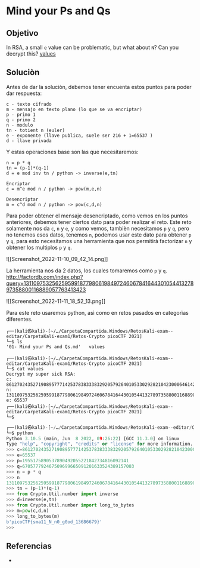 # Mind your Ps and Qs
## Objetivo
In RSA, a small `e` value can be problematic, but what about `N`? Can you decrypt this? [values](https://mercury.picoctf.net/static/2604f8b51a5cc62d38a3736938f19cef/values)

## Soluciòn

Antes de dar la soluciòn,  debemos tener encuenta estos puntos para poder dar respuesta:
```text
c - texto cifrado
m - mensajo en texto plano (lo que se va encriptar)
p - primo 1
q - primo 2
n - modulo
tn - totient n (euler)
e - exponente (llave publica, suele ser 216 + 1=65537 )
d - llave privada
```
Y estas operaciones base son las que necesitaremos:
```text
n = p * q
tn = (p-1)*(q-1)
d = e mod inv tn / python -> inverse(e,tn)

Encriptar
c = m^e mod n / python -> pow(m,e,n)

Desencriptar
m = c^d mod n / python -> pow(c,d,n)

```

Para poder obtener el mensaje desencriptado, como vemos en los puntos anteriores, debemos tener ciertos dato para poder realizar el reto. Este reto solamente nos da `c`, `n` y `e`, y como vemos, tambièn necesitamos `p` y `q`, pero no tenemos esos datos, tenemos `n`, podemos usar este dato para obtener `p` y `q`, para esto necesitamos una herramienta que nos permitirà factorizar `n` y obtener los multiplos `p` y `q`.

![[Screenshot_2022-11-10_09_42_14.png]]

La herramienta nos da 2 datos, los cuales tomaremos como `p` y `q`. 
http://factordb.com/index.php?query=1311097532562595991877980619849724606784164430105441327897358800116889057763413423

![[Screenshot_2022-11-11_18_52_13.png]]


Para este reto usaremos python, asì como en retos pasados en categorìas diferentes.

```shell
┌──(kali㉿kali)-[~/…/CarpetaCompartida.Windows/RetosKali-exam--editar/CarpetaKali-exam1/Retos-Crypto picoCTF 2021]
└─$ ls
'01- Mind your Ps and Qs.md'   values

┌──(kali㉿kali)-[~/…/CarpetaCompartida.Windows/RetosKali-exam--editar/CarpetaKali-exam1/Retos-Crypto picoCTF 2021]
└─$ cat values
Decrypt my super sick RSA:
c: 861270243527190895777142537838333832920579264010533029282104230006461420086153423
n: 1311097532562595991877980619849724606784164430105441327897358800116889057763413423
e: 65537                                                                                                                                                                       
┌──(kali㉿kali)-[~/…/CarpetaCompartida.Windows/RetosKali-exam--editar/CarpetaKali-exam1/Retos-Crypto picoCTF 2021]
└─$ 
```

```python
┌──(kali㉿kali)-[~/…/CarpetaCompartida.Windows/RetosKali-exam--editar/CarpetaKali-exam1/Retos-Crypto picoCTF 2021]
└─$ python
Python 3.10.5 (main, Jun  8 2022, 09:26:22) [GCC 11.3.0] on linux
Type "help", "copyright", "credits" or "license" for more information.
>>> c=861270243527190895777142537838333832920579264010533029282104230006461420086153423
>>> e=65537
>>> p=1955175890537890492055221842734816092141
>>> q=670577792467509699665091201633524389157003
>>> n = p * q
>>> n
1311097532562595991877980619849724606784164430105441327897358800116889057763413423
>>> tn = (p-1)*(q-1)
>>> from Crypto.Util.number import inverse
>>> d=inverse(e,tn)
>>> from Crypto.Util.number import long_to_bytes
>>> m=pow(c,d,n)
>>> long_to_bytes(m)
b'picoCTF{sma11_N_n0_g0od_13686679}'
>>>
```

## Referencias
- []()